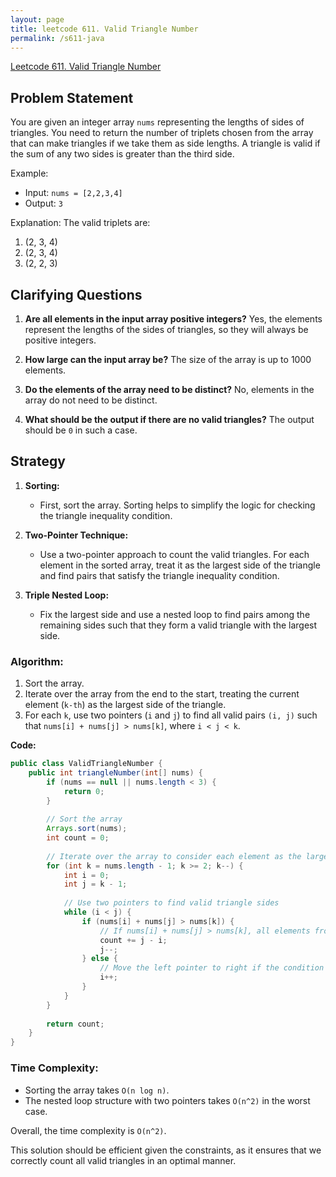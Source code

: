 ```yaml
---
layout: page
title: leetcode 611. Valid Triangle Number
permalink: /s611-java
---
```

[Leetcode 611. Valid Triangle Number](https://algoadvance.github.io/algoadvance/l611)
## Problem Statement

You are given an integer array `nums` representing the lengths of sides of triangles. You need to return the number of triplets chosen from the array that can make triangles if we take them as side lengths. A triangle is valid if the sum of any two sides is greater than the third side.

Example:
- Input: `nums = [2,2,3,4]`
- Output: `3`

Explanation: The valid triplets are:
1. (2, 3, 4)
2. (2, 3, 4)
3. (2, 2, 3)

## Clarifying Questions

1. **Are all elements in the input array positive integers?** 
   Yes, the elements represent the lengths of the sides of triangles, so they will always be positive integers.

2. **How large can the input array be?**
   The size of the array is up to 1000 elements.

3. **Do the elements of the array need to be distinct?**
   No, elements in the array do not need to be distinct.

4. **What should be the output if there are no valid triangles?**
   The output should be `0` in such a case.

## Strategy

1. **Sorting:** 
   - First, sort the array. Sorting helps to simplify the logic for checking the triangle inequality condition.

2. **Two-Pointer Technique:** 
   - Use a two-pointer approach to count the valid triangles. For each element in the sorted array, treat it as the largest side of the triangle and find pairs that satisfy the triangle inequality condition.
   
3. **Triple Nested Loop:** 
   - Fix the largest side and use a nested loop to find pairs among the remaining sides such that they form a valid triangle with the largest side.

### Algorithm:
1. Sort the array.
2. Iterate over the array from the end to the start, treating the current element (`k-th`) as the largest side of the triangle.
3. For each `k`, use two pointers (`i` and `j`) to find all valid pairs `(i, j)` such that `nums[i] + nums[j] > nums[k]`, where `i < j < k`.

**Code:**

```java
public class ValidTriangleNumber {
    public int triangleNumber(int[] nums) {
        if (nums == null || nums.length < 3) {
            return 0;
        }
        
        // Sort the array
        Arrays.sort(nums);
        int count = 0;
        
        // Iterate over the array to consider each element as the largest side
        for (int k = nums.length - 1; k >= 2; k--) {
            int i = 0;
            int j = k - 1;
            
            // Use two pointers to find valid triangle sides
            while (i < j) {
                if (nums[i] + nums[j] > nums[k]) {
                    // If nums[i] + nums[j] > nums[k], all elements from nums[i] to nums[j-1] are also valid with nums[j] and nums[k]
                    count += j - i;
                    j--;
                } else {
                    // Move the left pointer to right if the condition is not satisfied
                    i++;
                }
            }
        }
        
        return count;
    }
}
```

### Time Complexity:
- Sorting the array takes `O(n log n)`.
- The nested loop structure with two pointers takes `O(n^2)` in the worst case.

Overall, the time complexity is `O(n^2)`.

This solution should be efficient given the constraints, as it ensures that we correctly count all valid triangles in an optimal manner.